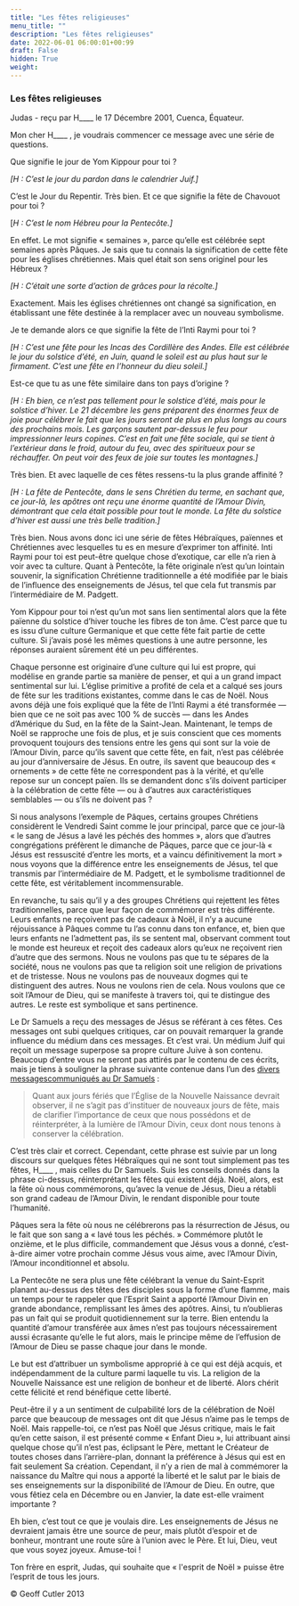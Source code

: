 ```yaml
---
title: "Les fêtes religieuses"
menu_title: ""
description: "Les fêtes religieuses"
date: 2022-06-01 06:00:01+00:99
draft: False
hidden: True
weight:
---
```

### Les fêtes religieuses

Judas - reçu par H____ le 17 Décembre 2001, Cuenca, Équateur.

Mon cher H____ , je voudrais commencer ce message avec une série de questions.

Que signifie le jour de Yom Kippour pour toi ?

*[H : C’est le jour du pardon dans le calendrier Juif.]*

C’est le Jour du Repentir. Très bien. Et ce que signifie la fête de Chavouot pour toi ?

[*H : C’est le nom Hébreu pour la Pentecôte.]*

En effet. Le mot signifie « semaines », parce qu’elle est célébrée sept semaines après Pâques. Je sais que tu connais la signification de cette fête pour les églises chrétiennes. Mais quel était son sens originel pour les Hébreux ?

*[H : C’était une sorte d’action de grâces pour la récolte.]*

Exactement. Mais les églises chrétiennes ont changé sa signification, en établissant une fête destinée à la remplacer avec un nouveau symbolisme.

Je te demande alors ce que signifie la fête de l’Inti Raymi pour toi ?

*[H : C’est une fête pour les Incas des Cordillère des Andes. Elle est célébrée le jour du solstice d’été, en Juin, quand le soleil est au plus haut sur le firmament. C’est une fête en l’honneur du dieu soleil.]*

Est-ce que tu as une fête similaire dans ton pays d’origine ?

*[H : Eh bien, ce n’est pas tellement pour le solstice d’été, mais pour le solstice d’hiver. Le 21 décembre les gens préparent des énormes feux de joie pour célébrer le fait que les jours seront de plus en plus longs au cours des prochains mois. Les garçons sautent par-dessus le feu pour impressionner leurs copines. C’est en fait une fête sociale, qui se tient à l’extérieur dans le froid, autour du feu, avec des spiritueux pour se réchauffer. On peut voir des feux de joie sur toutes les montagnes.]*

Très bien. Et avec laquelle de ces fêtes ressens-tu la plus grande affinité ?

*[H : La fête de Pentecôte, dans le sens Chrétien du terme, en sachant que, ce jour-là, les apôtres ont reçu une énorme quantité de l’Amour Divin, démontrant que cela était possible pour tout le monde. La fête du solstice d’hiver est aussi une très belle tradition.]*

Très bien. Nous avons donc ici une série de fêtes Hébraïques, païennes et Chrétiennes avec lesquelles tu es en mesure d’exprimer ton affinité. Inti Raymi pour toi est peut-être quelque chose d’exotique, car elle n’a rien à voir avec ta culture. Quant à Pentecôte, la fête originale n’est qu’un lointain souvenir, la signification Chrétienne traditionnelle a été modifiée par le biais de l’influence des enseignements de Jésus, tel que cela fut transmis par l’intermédiaire de M. Padgett.

Yom Kippour pour toi n’est qu’un mot sans lien sentimental alors que la fête païenne du solstice d’hiver touche les fibres de ton âme. C’est parce que tu es issu d’une culture Germanique et que cette fête fait partie de cette culture. Si j’avais posé les mêmes questions à une autre personne, les réponses auraient sûrement été un peu différentes.

Chaque personne est originaire d’une culture qui lui est propre, qui modélise en grande partie sa manière de penser, et qui a un grand impact sentimental sur lui. L’église primitive a profité de cela et a calqué ses jours de fête sur les traditions existantes, comme dans le cas de Noël. Nous avons déjà  une fois expliqué que la fête de l’Inti Raymi a été transformée — bien que ce ne soit pas avec 100 % de succès — dans les Andes d’Amérique du Sud, en la fête de la Saint-Jean. Maintenant, le temps de Noël se rapproche une fois de plus, et je suis conscient que ces moments provoquent toujours des tensions entre les gens qui sont sur la voie de l’Amour Divin, parce qu’ils savent que cette fête, en fait, n’est pas célébrée au jour d’anniversaire de Jésus. En outre, ils savent que beaucoup des « ornements » de cette fête ne correspondent pas à la vérité, et qu’elle repose sur un concept païen. Ils se demandent donc s’ils doivent participer à la célébration de cette fête — ou à d’autres aux caractéristiques semblables — ou s’ils ne doivent pas ?

Si nous analysons l’exemple de Pâques, certains groupes Chrétiens considèrent le Vendredi Saint comme le jour principal, parce que ce jour-là « le sang de Jésus a lavé les péchés des hommes », alors que d’autres congrégations préfèrent le dimanche de Pâques, parce que ce jour-là « Jésus est ressuscité d’entre les morts, et a vaincu définitivement la mort » nous voyons que la différence entre les enseignements de Jésus, tel que transmis par l’intermédiaire de M. Padgett, et le symbolisme traditionnel de cette fête, est véritablement incommensurable.

En revanche, tu sais qu’il y a des groupes Chrétiens qui rejettent les fêtes traditionnelles, parce que leur façon de commémorer est très différente. Leurs enfants ne reçoivent pas de cadeaux à Noël, il n’y a aucune réjouissance à Pâques comme tu l’as connu dans ton enfance, et, bien que leurs enfants ne l’admettent pas, ils se sentent mal, observant comment tout le monde est heureux et reçoit des cadeaux alors qu’eux ne reçoivent rien d’autre que des sermons. Nous ne voulons pas que tu te sépares de la société, nous ne voulons pas que ta religion soit une religion de privations et de tristesse. Nous ne voulons pas de nouveaux dogmes qui te distinguent des autres. Nous ne voulons rien de cela. Nous voulons que ce soit l’Amour de Dieu, qui se manifeste à travers toi, qui te distingue des autres. Le reste est symbolique et sans pertinence.

Le Dr Samuels a reçu des messages de Jésus se référant à ces fêtes. Ces messages ont subi quelques critiques, car on pouvait remarquer la grande influence du médium dans ces messages. Et c’est vrai. Un médium Juif qui reçoit un message superpose sa propre culture Juive à son contenu. Beaucoup d’entre vous ne seront pas attirés par le contenu de ces écrits, mais je tiens à souligner la phrase suivante contenue dans l’un des [divers messagescommuniqués au Dr Samuels](/fr-samuels-messages/fr-diverse-messages/fr-17-1963-8-samuels-jesus/) :

> Quant aux jours fériés que l’Église de la Nouvelle Naissance devrait observer, il ne s’agit pas d’instituer de nouveaux jours de fête, mais de clarifier l’importance de ceux que nous possédons et de réinterpréter, à la lumière de l’Amour Divin, ceux dont nous tenons à conserver la célébration.

C’est très clair et correct. Cependant, cette phrase est suivie par un long discours sur quelques fêtes Hébraïques qui ne sont tout simplement pas tes fêtes, H____ , mais celles du Dr Samuels. Suis les conseils donnés dans la phrase ci-dessus, réinterprétant les fêtes qui existent déjà. Noël, alors, est la fête où nous commémorons, qu’avec la venue de Jésus, Dieu a rétabli son grand cadeau de l’Amour Divin, le rendant disponible pour toute l’humanité.

Pâques sera la fête où nous ne célébrerons pas la résurrection de Jésus, ou le fait que son sang a « lavé tous les péchés. » Commémore plutôt le onzième, et le plus difficile, commandement que Jésus vous a donné, c’est-à-dire aimer votre prochain comme Jésus vous aime, avec l’Amour Divin,  l’Amour inconditionnel et absolu.

La Pentecôte ne sera plus une fête célébrant la venue du Saint-Esprit planant au-dessus des têtes des disciples sous la forme d’une flamme, mais un temps pour te rappeler que l’Esprit Saint a apporté l’Amour Divin en grande abondance, remplissant les âmes des apôtres. Ainsi, tu n’oublieras pas un fait qui se produit quotidiennement sur la terre. Bien entendu la quantité d’amour transférée aux âmes n’est pas toujours nécessairement aussi écrasante qu’elle le fut alors, mais le principe même de l’effusion de l’Amour de Dieu se passe chaque jour dans le monde.

Le but est d’attribuer un symbolisme approprié à ce qui est déjà acquis, et indépendamment de la culture parmi laquelle tu vis.  La religion de la Nouvelle Naissance est une religion de bonheur et de liberté. Alors chérit cette félicité et rend bénéfique cette liberté.

Peut-être il y a un sentiment de culpabilité lors de la célébration de Noël parce que beaucoup de messages ont  dit que Jésus n’aime pas le temps de Noël. Mais rappelle-toi, ce n’est pas Noël que Jésus critique, mais le fait  qu’en cette saison, il est  présenté comme « Enfant Dieu », lui attribuant ainsi quelque chose qu’il n’est pas, éclipsant le Père, mettant le Créateur de toutes choses dans l’arrière-plan, donnant la préférence à Jésus qui est en fait seulement Sa création. Cependant, il n’y a rien de mal à  commémorer la naissance du Maître qui nous a apporté la liberté et le salut par le biais de ses enseignements sur la disponibilité de l’Amour de Dieu. En outre, que vous fêtiez cela en Décembre ou en Janvier, la date est-elle vraiment importante ?

Eh bien, c’est tout ce que je voulais dire. Les enseignements de Jésus ne devraient jamais être une source de peur, mais plutôt d’espoir et de bonheur, montrant une route sûre à l’union avec le Père. Et lui, Dieu, veut que vous soyez joyeux. Amuse-toi !

Ton frère en esprit, Judas, qui souhaite que « l'esprit de Noël » puisse être l’esprit de tous les jours.

© Geoff Cutler 2013
